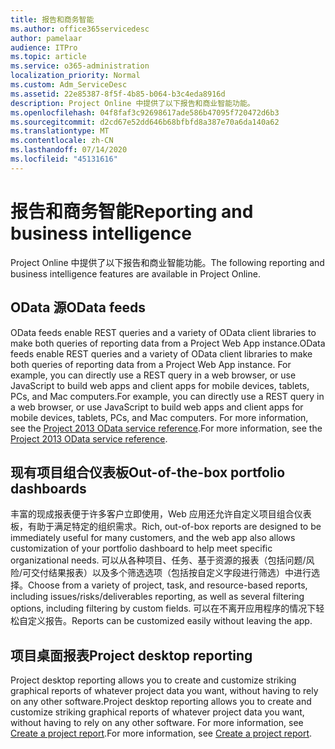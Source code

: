 ```yaml
---
title: 报告和商务智能
ms.author: office365servicedesc
author: pamelaar
audience: ITPro
ms.topic: article
ms.service: o365-administration
localization_priority: Normal
ms.custom: Adm_ServiceDesc
ms.assetid: 22e85387-8f5f-4b85-b064-b3c4eda8916d
description: Project Online 中提供了以下报告和商业智能功能。
ms.openlocfilehash: 04f8faf3c92698617ade586b47095f720472d6b3
ms.sourcegitcommit: d2cd67e52dd646b68bfbfd8a387e70a6da140a62
ms.translationtype: MT
ms.contentlocale: zh-CN
ms.lasthandoff: 07/14/2020
ms.locfileid: "45131616"
---
```

# <a name="reporting-and-business-intelligence"></a><span data-ttu-id="5f2e7-103">报告和商务智能</span><span class="sxs-lookup"><span data-stu-id="5f2e7-103">Reporting and business intelligence</span></span>

<span data-ttu-id="5f2e7-104">Project Online 中提供了以下报告和商业智能功能。</span><span class="sxs-lookup"><span data-stu-id="5f2e7-104">The following reporting and business intelligence features are available in Project Online.</span></span>
  
## <a name="odata-feeds"></a><span data-ttu-id="5f2e7-105">OData 源</span><span class="sxs-lookup"><span data-stu-id="5f2e7-105">OData feeds</span></span>

<span data-ttu-id="5f2e7-106">OData feeds enable REST queries and a variety of OData client libraries to make both queries of reporting data from a Project Web App instance.</span><span class="sxs-lookup"><span data-stu-id="5f2e7-106">OData feeds enable REST queries and a variety of OData client libraries to make both queries of reporting data from a Project Web App instance.</span></span> <span data-ttu-id="5f2e7-107">For example, you can directly use a REST query in a web browser, or use JavaScript to build web apps and client apps for mobile devices, tablets, PCs, and Mac computers.</span><span class="sxs-lookup"><span data-stu-id="5f2e7-107">For example, you can directly use a REST query in a web browser, or use JavaScript to build web apps and client apps for mobile devices, tablets, PCs, and Mac computers.</span></span> <span data-ttu-id="5f2e7-108">For more information, see the [Project 2013 OData service reference](https://go.microsoft.com/fwlink/?LinkID=823655&amp;clcid=0x409).</span><span class="sxs-lookup"><span data-stu-id="5f2e7-108">For more information, see the [Project 2013 OData service reference](https://go.microsoft.com/fwlink/?LinkID=823655&amp;clcid=0x409).</span></span>
  
## <a name="out-of-the-box-portfolio-dashboards"></a><span data-ttu-id="5f2e7-109">现有项目组合仪表板</span><span class="sxs-lookup"><span data-stu-id="5f2e7-109">Out-of-the-box portfolio dashboards</span></span>

<span data-ttu-id="5f2e7-110">丰富的现成报表便于许多客户立即使用，Web 应用还允许自定义项目组合仪表板，有助于满足特定的组织需求。</span><span class="sxs-lookup"><span data-stu-id="5f2e7-110">Rich, out-of-box reports are designed to be immediately useful for many customers, and the web app also allows customization of your portfolio dashboard to help meet specific organizational needs.</span></span> <span data-ttu-id="5f2e7-111">可以从各种项目、任务、基于资源的报表（包括问题/风险/可交付结果报表）以及多个筛选选项（包括按自定义字段进行筛选）中进行选择。</span><span class="sxs-lookup"><span data-stu-id="5f2e7-111">Choose from a variety of project, task, and resource-based reports, including issues/risks/deliverables reporting, as well as several filtering options, including filtering by custom fields.</span></span> <span data-ttu-id="5f2e7-112">可以在不离开应用程序的情况下轻松自定义报告。</span><span class="sxs-lookup"><span data-stu-id="5f2e7-112">Reports can be customized easily without leaving the app.</span></span> 
  
## <a name="project-desktop-reporting"></a><span data-ttu-id="5f2e7-113">项目桌面报表</span><span class="sxs-lookup"><span data-stu-id="5f2e7-113">Project desktop reporting</span></span>

<span data-ttu-id="5f2e7-114">Project desktop reporting allows you to create and customize striking graphical reports of whatever project data you want, without having to rely on any other software.</span><span class="sxs-lookup"><span data-stu-id="5f2e7-114">Project desktop reporting allows you to create and customize striking graphical reports of whatever project data you want, without having to rely on any other software.</span></span> <span data-ttu-id="5f2e7-115">For more information, see [Create a project report](https://go.microsoft.com/fwlink/?LinkID=823657&amp;clcid=0x409).</span><span class="sxs-lookup"><span data-stu-id="5f2e7-115">For more information, see [Create a project report](https://go.microsoft.com/fwlink/?LinkID=823657&amp;clcid=0x409).</span></span>
  